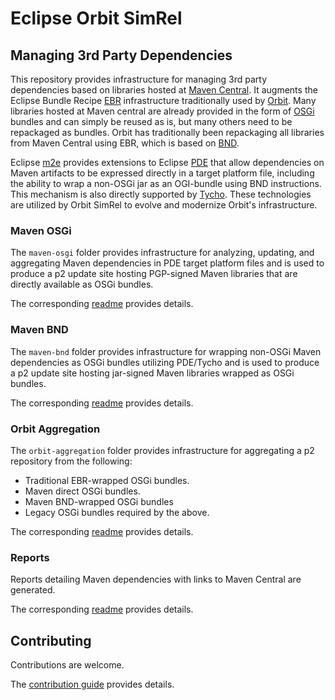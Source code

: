 # Eclipse Orbit SimRel

## Managing 3rd Party Dependencies

This repository provides infrastructure for managing 3rd party dependencies based on libraries hosted at [Maven Central](https://repo1.maven.org/maven2/).
It augments the Eclipse Bundle Recipe [EBR](https://github.com/eclipse-orbit/ebr/#readme) infrastructure 
traditionally used by [Orbit](https://github.com/eclipse-orbit/orbit/#readme).
Many libraries hosted at Maven central are already provided in the form of [OSGi](https://www.osgi.org/) bundles and can simply be reused as is,
but many others need to be repackaged as bundles.
Orbit has traditionally been repackaging all libraries from Maven Central using EBR, which is based on [BND](https://bnd.bndtools.org/).

Eclipse [m2e](https://projects.eclipse.org/projects/technology.m2e) provides extensions to Eclipse [PDE](https://projects.eclipse.org/projects/eclipse.pde)
that allow dependencies on Maven artifacts to be expressed directly in a target platform file,
including the ability to wrap a non-OSGi jar as an OGI-bundle using BND instructions.
This mechanism is also directly supported by [Tycho](https://projects.eclipse.org/projects/technology.tycho).
These technologies are utilized by Orbit SimRel to evolve and modernize Orbit's infrastructure.


### Maven OSGi

The `maven-osgi` folder provides infrastructure for analyzing, updating, and aggregating Maven dependencies in PDE target platform files
and is used to produce a p2 update site hosting PGP-signed Maven libraries that are directly available as OSGi bundles.

The corresponding [readme](maven-osgi/README.md) provides details.


### Maven BND

The `maven-bnd` folder provides infrastructure for wrapping non-OSGi Maven dependencies as OSGi bundles utilizing PDE/Tycho
and is used to produce a p2 update site hosting jar-signed Maven libraries wrapped as OSGi bundles.

The corresponding [readme](maven-bnd/README.md) provides details.


### Orbit Aggregation

The `orbit-aggregation` folder provides infrastructure for aggregating a p2 repository from the following:

- Traditional EBR-wrapped OSGi bundles.
- Maven direct OSGi bundles.
- Maven BND-wrapped OSGi bundles
- Legacy OSGi bundles required by the above.

The corresponding [readme](orbit-aggregation/README.md) provides details.


### Reports

Reports detailing Maven dependencies with links to Maven Central are generated.

The corresponding [readme](report/README.md) provides details.


## Contributing

Contributions are welcome.

The [contribution guide](CONTRIBUTING.md) provides details.
